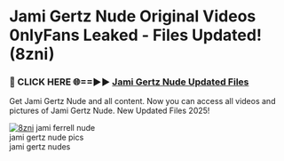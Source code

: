# Jami Gertz Nude Original Videos 0nlyFans Leaked - Files Updated! (8zni)

<h3>🔴 CLICK HERE 🌐==►► <a href="https://tinyurl.com/5h6xmrr3" rel="nofollow">Jami Gertz Nude Updated Files</a></h3>

Get Jami Gertz Nude and all content. Now you can access all videos and pictures of Jami Gertz Nude. New Updated Files 2025!

[![8zni](https://i.imgur.com/KVD873Z.gif)](https://tinyurl.com/5h6xmrr3)
jami ferrell nude<br>
jami gertz nude pics<br>
jami gertz nudes